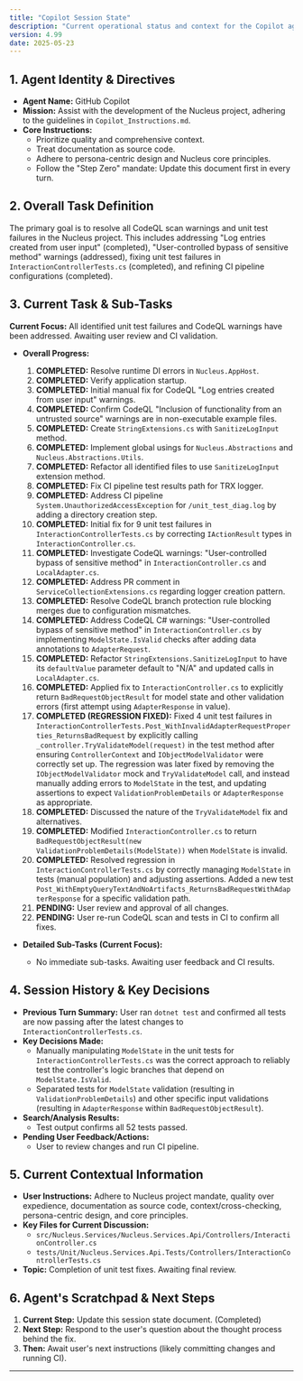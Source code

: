 ```yaml
---
title: "Copilot Session State"
description: "Current operational status and context for the Copilot agent."
version: 4.99
date: 2025-05-23
---
```


## 1. Agent Identity & Directives

*   **Agent Name:** GitHub Copilot
*   **Mission:** Assist with the development of the Nucleus project, adhering to the guidelines in `Copilot_Instructions.md`.
*   **Core Instructions:**
    *   Prioritize quality and comprehensive context.
    *   Treat documentation as source code.
    *   Adhere to persona-centric design and Nucleus core principles.
    *   Follow the "Step Zero" mandate: Update this document first in every turn.

## 2. Overall Task Definition

The primary goal is to resolve all CodeQL scan warnings and unit test failures in the Nucleus project. This includes addressing "Log entries created from user input" (completed), "User-controlled bypass of sensitive method" warnings (addressed), fixing unit test failures in `InteractionControllerTests.cs` (completed), and refining CI pipeline configurations (completed).

## 3. Current Task & Sub-Tasks

**Current Focus:** All identified unit test failures and CodeQL warnings have been addressed. Awaiting user review and CI validation.

*   **Overall Progress:**
    1.  **COMPLETED:** Resolve runtime DI errors in `Nucleus.AppHost`.
    2.  **COMPLETED:** Verify application startup.
    3.  **COMPLETED:** Initial manual fix for CodeQL "Log entries created from user input" warnings.
    4.  **COMPLETED:** Confirm CodeQL "Inclusion of functionality from an untrusted source" warnings are in non-executable example files.
    5.  **COMPLETED:** Create `StringExtensions.cs` with `SanitizeLogInput` method.
    6.  **COMPLETED:** Implement global usings for `Nucleus.Abstractions` and `Nucleus.Abstractions.Utils`.
    7.  **COMPLETED:** Refactor all identified files to use `SanitizeLogInput` extension method.
    8.  **COMPLETED:** Fix CI pipeline test results path for TRX logger.
    9.  **COMPLETED:** Address CI pipeline `System.UnauthorizedAccessException` for `/unit_test_diag.log` by adding a directory creation step.
    10. **COMPLETED:** Initial fix for 9 unit test failures in `InteractionControllerTests.cs` by correcting `IActionResult` types in `InteractionController.cs`.
    11. **COMPLETED:** Investigate CodeQL warnings: "User-controlled bypass of sensitive method" in `InteractionController.cs` and `LocalAdapter.cs`.
    12. **COMPLETED:** Address PR comment in `ServiceCollectionExtensions.cs` regarding logger creation pattern.
    13. **COMPLETED:** Resolve CodeQL branch protection rule blocking merges due to configuration mismatches.
    14. **COMPLETED:** Address CodeQL C# warnings: "User-controlled bypass of sensitive method" in `InteractionController.cs` by implementing `ModelState.IsValid` checks after adding data annotations to `AdapterRequest`.
    15. **COMPLETED:** Refactor `StringExtensions.SanitizeLogInput` to have its `defaultValue` parameter default to "N/A" and updated calls in `LocalAdapter.cs`.
    16. **COMPLETED:** Applied fix to `InteractionController.cs` to explicitly return `BadRequestObjectResult` for model state and other validation errors (first attempt using `AdapterResponse` in value).
    17. **COMPLETED (REGRESSION FIXED):** Fixed 4 unit test failures in `InteractionControllerTests.Post_WithInvalidAdapterRequestProperties_ReturnsBadRequest` by explicitly calling `_controller.TryValidateModel(request)` in the test method after ensuring `ControllerContext` and `IObjectModelValidator` were correctly set up. The regression was later fixed by removing the `IObjectModelValidator` mock and `TryValidateModel` call, and instead manually adding errors to `ModelState` in the test, and updating assertions to expect `ValidationProblemDetails` or `AdapterResponse` as appropriate.
    18. **COMPLETED:** Discussed the nature of the `TryValidateModel` fix and alternatives.
    19. **COMPLETED:** Modified `InteractionController.cs` to return `BadRequestObjectResult(new ValidationProblemDetails(ModelState))` when `ModelState` is invalid.
    20. **COMPLETED:** Resolved regression in `InteractionControllerTests.cs` by correctly managing `ModelState` in tests (manual population) and adjusting assertions. Added a new test `Post_WithEmptyQueryTextAndNoArtifacts_ReturnsBadRequestWithAdapterResponse` for a specific validation path.
    21. **PENDING:** User review and approval of all changes.
    22. **PENDING:** User re-run CodeQL scan and tests in CI to confirm all fixes.

*   **Detailed Sub-Tasks (Current Focus):**
    *   No immediate sub-tasks. Awaiting user feedback and CI results.

## 4. Session History & Key Decisions

*   **Previous Turn Summary:** User ran `dotnet test` and confirmed all tests are now passing after the latest changes to `InteractionControllerTests.cs`.
*   **Key Decisions Made:**
    *   Manually manipulating `ModelState` in the unit tests for `InteractionControllerTests.cs` was the correct approach to reliably test the controller's logic branches that depend on `ModelState.IsValid`.
    *   Separated tests for `ModelState` validation (resulting in `ValidationProblemDetails`) and other specific input validations (resulting in `AdapterResponse` within `BadRequestObjectResult`).
*   **Search/Analysis Results:**
    *   Test output confirms all 52 tests passed.
*   **Pending User Feedback/Actions:**
    *   User to review changes and run CI pipeline.

## 5. Current Contextual Information

*   **User Instructions:** Adhere to Nucleus project mandate, quality over expedience, documentation as source code, context/cross-checking, persona-centric design, and core principles.
*   **Key Files for Current Discussion:**
    *   `src/Nucleus.Services/Nucleus.Services.Api/Controllers/InteractionController.cs`
    *   `tests/Unit/Nucleus.Services.Api.Tests/Controllers/InteractionControllerTests.cs`
*   **Topic:** Completion of unit test fixes. Awaiting final review.

## 6. Agent's Scratchpad & Next Steps

1.  **Current Step:** Update this session state document. (Completed)
2.  **Next Step:** Respond to the user's question about the thought process behind the fix.
3.  **Then:** Await user's next instructions (likely committing changes and running CI).

---